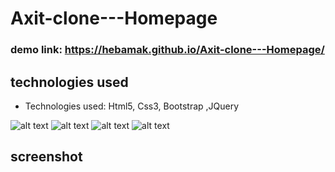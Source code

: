 # Axit-clone---Homepage

### demo link: https://hebamak.github.io/Axit-clone---Homepage/

## technologies used
* Technologies used:  Html5, Css3, Bootstrap ,JQuery

 ![alt text](https://img.shields.io/badge/Html5--E34F26?style=for-the-badge&logo=Html5)
 ![alt text](https://img.shields.io/badge/Css3--1572B6?style=for-the-badge&logo=css3)
 ![alt text](https://img.shields.io/badge/Bootstrap--7952B3?style=for-the-badge&logo=Bootstrap)
 ![alt text](https://img.shields.io/badge/jQuery--0769AD?style=for-the-badge&logo=jQuery)

## screenshot
